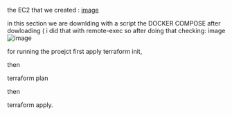 the EC2 that we created : [image](https://private-user-images.githubusercontent.com/200071279/423509298-3b062b73-ad21-4aa5-9c1c-2f22c8627861.png?jwt=eyJhbGciOiJIUzI1NiIsInR5cCI6IkpXVCJ9.eyJpc3MiOiJnaXRodWIuY29tIiwiYXVkIjoicmF3LmdpdGh1YnVzZXJjb250ZW50LmNvbSIsImtleSI6ImtleTUiLCJleHAiOjE3NDIyMjE2NTEsIm5iZiI6MTc0MjIyMTM1MSwicGF0aCI6Ii8yMDAwNzEyNzkvNDIzNTA5Mjk4LTNiMDYyYjczLWFkMjEtNGFhNS05YzFjLTJmMjJjODYyNzg2MS5wbmc_WC1BbXotQWxnb3JpdGhtPUFXUzQtSE1BQy1TSEEyNTYmWC1BbXotQ3JlZGVudGlhbD1BS0lBVkNPRFlMU0E1M1BRSzRaQSUyRjIwMjUwMzE3JTJGdXMtZWFzdC0xJTJGczMlMkZhd3M0X3JlcXVlc3QmWC1BbXotRGF0ZT0yMDI1MDMxN1QxNDIyMzFaJlgtQW16LUV4cGlyZXM9MzAwJlgtQW16LVNpZ25hdHVyZT1mNDU2NmViZDAyMDgxYzgzYjI5ZTc0ZDM1ZGE0NTcwNGVlNmU0MzgyN2NkMGM5MTE2NGNmYTFkYzA5Mjc0NTBjJlgtQW16LVNpZ25lZEhlYWRlcnM9aG9zdCJ9.KRPVJuQ_qg56GNVqcXP2uj8befb9UfjfXaqEhrr8yDA)

in this section we are downlding with a script the DOCKER COMPOSE after dowloading ( i did that with remote-exec so after doing that checking: image
![image](https://github.com/user-attachments/assets/4a53c782-e271-45a9-9c5a-f5c90e120fd7)

for running the proejct first apply terraform init,

then

terraform plan

then

terraform apply.
